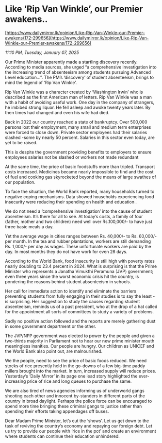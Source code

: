 # Like ‘Rip Van Winkle’,  our Premier awakens..

[https://www.dailymirror.lk/opinion/Like-Rip-Van-Winkle-our-Premier-awakens/172-299656](https://www.dailymirror.lk/opinion/Like-Rip-Van-Winkle-our-Premier-awakens/172-299656)

*11:10 PM, Tuesday, January 07, 2025*

Our Prime Minister apparently made a startling discovery recently. According to media sources, she urged “a comprehensive investigation into the increasing trend of absenteeism among students pursuing Advanced Level education...”. The PM’s ‘discovery’ of student absenteeism, brings to mind the legend of ‘Rip Van Winkle’.

Rip Van Winkle was a character created by ‘Washington Irwin’ who is described as the first American man of letters. Rip Van Winkle was a man with a habit of avoiding useful work. One day in the company of strangers, he imbibed strong liquor. He fell asleep and awoke twenty years later. By then times had changed and even his wife had died.

Back in 2022 our country reached a state of bankruptcy. Over 500,000 persons lost their employment, many small and medium term enterprises were forced to close down. Private sector employees had their salaries slashed -some by nearly 50 percent. Salaries in this sector even today, are yet to be raised.

This is despite the government providing benefits to employers to ensure employees salaries not be slashed or workers not made redundant

At the same time, the price of basic foodstuffs more than tripled. Transport costs increased. Medicines became nearly impossible to find and the cost of fuel and cooking gas skyrocketed beyond the means of large swathes of our population.

To face the situation, the World Bank reported, many households turned to negative coping mechanisms. Data showed households experiencing food insecurity were reducing their spending on health and education .

We do not need a ‘comprehensive investigation’ into the cause of student absenteeism. It’s there for all to see. At today’s costs, a family of four (father, mother and two children) need well over Rs.100,000/- to have just three basic meals a day.

Yet the average wage in cities ranges between Rs. 40,000/- to Rs. 60,000/- per month. In the tea and rubber plantations, workers are still demanding Rs. 1,000/- per day as wages. These unfortunate workers are paid by the day. In most months they do not have work for even 26 days.

According to the World Bank, food insecurity is still high with poverty rates nearly doubling to 23.4 percent in 2024. What is surprising is that the Prime Minister who represents a Janatha Vimukthi Peramuna (JVP) government; even three years since the worst economic crisis hit the country, is pondering the reasons behind student absenteeism in schools.

Her call for immediate action to identify and eliminate the barriers preventing students from fully engaging in their studies is to say the least -is surprising. Her suggestion to study the causes regarding student absenteeism, reminds us of a past president, who at the drop of a hat called for the appointment all sorts of committees to study a variety of problems.

Sadly no positive action followed and the reports are merely gathering dust in some government department or the other.

The JVP/NPP government was elected to power by the people and given a two-thirds majority in Parliament not to hear our new prime minister mouth meaningless inanities. Our people are hungry. Our children as UNICEF and the World Bank also point out, are malnourished.

We the people, need to see the price of basic foods reduced. We need stocks of rice presently held in the go-downs of a few big-time paddy millers brought into the market. In turn, increased supply will reduce prices. Yesterday’s ‘Daily Mirror’ in its page one lead story highlighted the ever-increasing price of rice and long queues to purchase the same.

We are also tired of news agencies informing us of underworld gangs shooting each other and innocent by-standers in different parts of the country in broad daylight. Perhaps the police force can be encouraged to spend more time bringing these criminal gangs to justice rather than spending their efforts taking appendages off buses.

Dear Madam Prime Minister, let’s cut the ‘shows’. Let us get down to the task of reviving the country’s economy and repaying our foreign debt. Let us try to provide our people with ‘rice in the pot’ and create an environment where students can continue their education unhindered.

